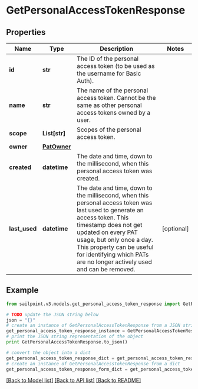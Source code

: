 # GetPersonalAccessTokenResponse


## Properties

Name | Type | Description | Notes
------------ | ------------- | ------------- | -------------
**id** | **str** | The ID of the personal access token (to be used as the username for Basic Auth). | 
**name** | **str** | The name of the personal access token. Cannot be the same as other personal access tokens owned by a user. | 
**scope** | **List[str]** | Scopes of the personal  access token. | 
**owner** | [**PatOwner**](PatOwner.md) |  | 
**created** | **datetime** | The date and time, down to the millisecond, when this personal access token was created. | 
**last_used** | **datetime** | The date and time, down to the millisecond, when this personal access token was last used to generate an access token. This timestamp does not get updated on every PAT usage, but only once a day. This property can be useful for identifying which PATs are no longer actively used and can be removed. | [optional] 

## Example

```python
from sailpoint.v3.models.get_personal_access_token_response import GetPersonalAccessTokenResponse

# TODO update the JSON string below
json = "{}"
# create an instance of GetPersonalAccessTokenResponse from a JSON string
get_personal_access_token_response_instance = GetPersonalAccessTokenResponse.from_json(json)
# print the JSON string representation of the object
print GetPersonalAccessTokenResponse.to_json()

# convert the object into a dict
get_personal_access_token_response_dict = get_personal_access_token_response_instance.to_dict()
# create an instance of GetPersonalAccessTokenResponse from a dict
get_personal_access_token_response_form_dict = get_personal_access_token_response.from_dict(get_personal_access_token_response_dict)
```
[[Back to Model list]](../README.md#documentation-for-models) [[Back to API list]](../README.md#documentation-for-api-endpoints) [[Back to README]](../README.md)


